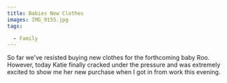 ```yaml
---
title: Babies New Clothes
images: IMG_9155.jpg
tags:

  - Family
---
```

So far we've resisted buying new clothes for the forthcoming baby Roo. However, today Katie finally cracked under the pressure and was extremely excited to show me her new purchase when I got in from work this evening. 